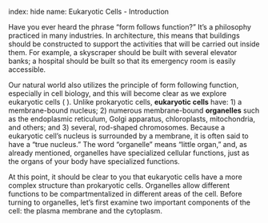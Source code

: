 index: hide
name: Eukaryotic Cells - Introduction

Have you ever heard the phrase “form follows function?” It’s a philosophy practiced in many industries. In architecture, this means that buildings should be constructed to support the activities that will be carried out inside them. For example, a skyscraper should be built with several elevator banks; a hospital should be built so that its emergency room is easily accessible.

Our natural world also utilizes the principle of form following function, especially in cell biology, and this will become clear as we explore eukaryotic cells ( ). Unlike prokaryotic cells,  **eukaryotic cells**  have: 1) a membrane-bound nucleus; 2) numerous membrane-bound  **organelles** such as the endoplasmic reticulum, Golgi apparatus, chloroplasts, mitochondria, and others; and 3) several, rod-shaped chromosomes. Because a eukaryotic cell’s nucleus is surrounded by a membrane, it is often said to have a “true nucleus.” The word “organelle” means “little organ,” and, as already mentioned, organelles have specialized cellular functions, just as the organs of your body have specialized functions.

At this point, it should be clear to you that eukaryotic cells have a more complex structure than prokaryotic cells. Organelles allow different functions to be compartmentalized in different areas of the cell. Before turning to organelles, let’s first examine two important components of the cell: the plasma membrane and the cytoplasm.
